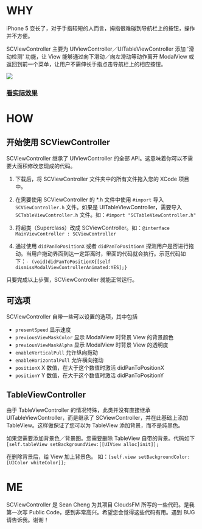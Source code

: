 # WHY

iPhone 5 变长了，对于手指较短的人而言，拇指很难碰到导航栏上的按钮，操作并不方便。

SCViewController 主要为 UIViewController／UITableViewController 添加 '滑动检测' 功能，让 View 能够通过向下滑动／向左滑动等动作离开 ModalView 或返回到前一个菜单，让用户不需伸长手指点击导航栏上的相应按钮。

![](https://photos-2.dropbox.com/t/0/AACCQbuQmap2_uUnu8_2UUpzi40sXYHEH-kSYkUMubyH3A/10/12114735/jpeg/1024x768/2/1350500400/0/2/Untitled.tiff/udjg1rLLGPHEcDzQp2IFWY2lDektsmVXuHtPhXsh7VU)


### [看实际效果](http://d.pr/v/7g15)

# HOW
## 开始使用 SCViewController
SCViewController 继承了 UIViewController 的全部 API。这意味着你可以不需要大面积修改您现成的代码。

1. 下载后，将 SCViewController 文件夹中的所有文件拖入您的 XCode 项目中。

2. 在需要使用 SCViewController 的 *.h 文件中使用 `#import` 导入 `SCViewController.h` 文件。如果是 UITableViewController，需要导入 `SCTableViewController.h` 文件。如：`#import "SCTableViewController.h"`

3. 将超类（Superclass）改成 SCViewController。如：`@interface MainViewController : SCViewController`

4. 通过使用 `didPanToPositionX` 或者 `didPanToPositionY` 探测用户是否进行拖动。当用户拖动界面到达一定距离时，里面的代码就会执行。示范代码如下：`- (void)didPanToPositionX{[self dismissModalViewControllerAnimated:YES];}`

只要完成以上步骤，SCViewController 就能正常运行。

## 可选项

SCViewController 自带一些可以设置的选项，其中包括

- `presentSpeed` 显示速度
- `previousViewMaskColor` 显示 ModalView 时背景 View 的背景颜色 
- `previousViewMaskAlpha` 显示 ModalView 时背景 View 的透明度
- `enableVerticalPull` 允许纵向拖动
- `enableHorizontalPull` 允许横向拖动
- `positionX` X 数值，在大于这个数值时激活 didPanToPositionX
- `positionY` Y 数值，在大于这个数值时激活 didPanToPositionY

## TableViewController

由于 TableViewController 的情况特殊，此类并没有直接继承 UITableViewController，而是继承了 SCViewController，并在此基础上添加 TableView。这样做保证了您可以为 TableView 添加背景，而不是纯黑色。

如果您需要添加背景色／背景图。您需要删除 TableView 自带的背景。代码如下 `[self.tableView setBackgroundView:[[UIView alloc]init]];`

在删除背景后，给 View 加上背景色。 如：`[self.view setBackgroundColor:[UIColor whiteColor]];`

# ME

SCViewController 是 Sean Cheng 为其项目 CloudsFM 所写的一些代码。是我第一次写 Public Code，感到非常高兴。希望您会觉得这些代码有用。遇到 BUG 请告诉我。谢谢！